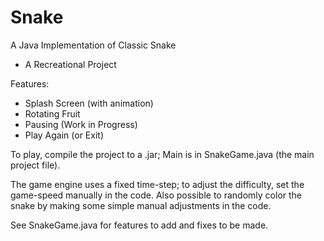 # Snake
A Java Implementation of Classic Snake
- A Recreational Project

Features:
- Splash Screen (with animation)
- Rotating Fruit
- Pausing (Work in Progress)
- Play Again (or Exit)

To play, compile the project to a .jar; Main is in SnakeGame.java (the main project file).

The game engine uses a fixed time-step; to adjust the difficulty, set the game-speed manually in the code.
Also possible to randomly color the snake by making some simple manual adjustments in the code.

See SnakeGame.java for features to add and fixes to be made.
